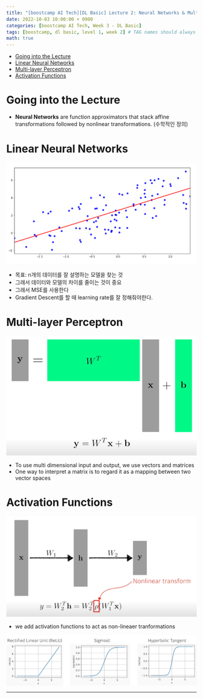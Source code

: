 ```yaml
---
title: "[boostcamp AI Tech][DL Basic] Lecture 2: Neural Networks & Multi-Layer Perceptron"
date: 2022-10-03 10:00:00 + 0900
categories: [boostcamp AI Tech, Week 3 - DL Basic]
tags: [boostcamp, dl basic, level 1, week 2] # TAG names should always be lowercase
math: true
---
```


- [Going into the Lecture](#going-into-the-lecture)
- [Linear Neural Networks](#linear-neural-networks)
- [Multi-layer Perceptron](#multi-layer-perceptron)
- [Activation Functions](#activation-functions)

# Going into the Lecture

- **Neural Networks** are function approximators that stack affine transformations followed by nonlinear transformations. (수학적인 정의)
  
# Linear Neural Networks

![](/assets/img/boostcamp/2022-10-03-10-06-21.png)

- 목표: n개의 데이터를 잘 설명하는 모델을 찾는 것
- 그래서 데이터와 모델의 차이를 줄이는 것이 중요
- 그래서 MSE를 사용한다
- Gradient Descent를 할 때 learning rate를 잘 정해줘야한다.

# Multi-layer Perceptron

![](/assets/img/boostcamp/2022-10-03-10-14-53.png)

- To use multi dimensional input and output, we use vectors and matrices
- One way to interpret a matrix is to regard it as a mapping between two vector spaces

# Activation Functions

![](/assets/img/boostcamp/2022-10-03-10-16-59.png)

- we add activation functions to act as non-lineaer tranformations

![](/assets/img/boostcamp/2022-10-03-10-17-33.png)





-----------------------------------


